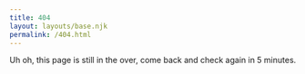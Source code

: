 ```yaml
---
title: 404
layout: layouts/base.njk
permalink: /404.html
---
```

Uh oh, this page is still in the over, come back and check again in 5 minutes.
